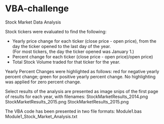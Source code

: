# VBA-challenge
Stock Market Data Analysis

Stock tickers were evaluated to find the following:
  - Yearly price change for each ticker (close price - open price), from the day the ticker opened to the last day of the year.  
    (For most tickers, the day the ticker opened was January 1.)
  - Percent change for each ticker (close price - open price)/open price)
  - Total Stock Volume traded for that ticker for the year.

Yearly Percent Changes were highlighted as follows: red for negative yearly percent change; green for positive yearly percent change.
No highlighting was applied for zero percent change.   

Select results of the analysis are presented as image snips of the first page of results for each year, with filenames: 
StockMarketResults_2014.png
StockMarketResults_2015.png
StockMarketResults_2015.png

The VBA code has been presented in two file formats: 
Module1.bas
Module1_Stock_Market_Analysis.txt 
